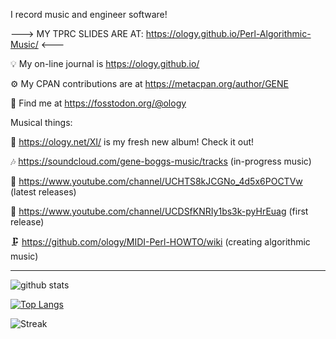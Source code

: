 I record music and engineer software!

---> MY TPRC SLIDES ARE AT: https://ology.github.io/Perl-Algorithmic-Music/ <---

💡 My on-line journal is https://ology.github.io/

⚙️ My CPAN contributions are at https://metacpan.org/author/GENE

🙌 Find me at https://fosstodon.org/@ology

Musical things:

🌟 https://ology.net/XI/ is my fresh new album! Check it out!

🎶 https://soundcloud.com/gene-boggs-music/tracks (in-progress music)

🎵 https://www.youtube.com/channel/UCHTS8kJCGNo_4d5x6POCTVw (latest releases)

🐣 https://www.youtube.com/channel/UCDSfKNRIy1bs3k-pyHrEuag (first release)

🗜️ https://github.com/ology/MIDI-Perl-HOWTO/wiki (creating algorithmic music)

----

![github stats](https://github-readme-stats.vercel.app/api?username=ology&count_private=true&show_icons=true)

[![Top Langs](https://github-readme-stats.vercel.app/api/top-langs/?username=ology&layout=compact)](https://github.com/ology/)

![Streak](https://streak-stats.demolab.com/?user=ology&type=png)
